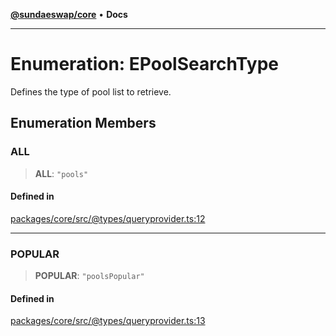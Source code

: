 [**@sundaeswap/core**](../../README.md) • **Docs**

***

# Enumeration: EPoolSearchType

Defines the type of pool list to retrieve.

## Enumeration Members

### ALL

> **ALL**: `"pools"`

#### Defined in

[packages/core/src/@types/queryprovider.ts:12](https://github.com/SundaeSwap-finance/sundae-sdk/blob/main/packages/core/src/@types/queryprovider.ts#L12)

***

### POPULAR

> **POPULAR**: `"poolsPopular"`

#### Defined in

[packages/core/src/@types/queryprovider.ts:13](https://github.com/SundaeSwap-finance/sundae-sdk/blob/main/packages/core/src/@types/queryprovider.ts#L13)

